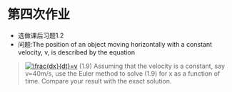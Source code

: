 # 第四次作业
* 选做课后习题1.2
* 问题:The position of an object moving horizontally with a constant velocity, v, is described by the equation
><a href="http://www.codecogs.com/eqnedit.php?latex=\frac{dx}{dt}=v" target="_blank"><img src="http://latex.codecogs.com/gif.latex?\frac{dx}{dt}=v" title="\frac{dx}{dt}=v" /></a> (1.9)
Assuming that the velocity is a constant, say v=40m/s, use the Euler method to solve (1.9) for x as a function of time. Compare your result with the exact solution.
